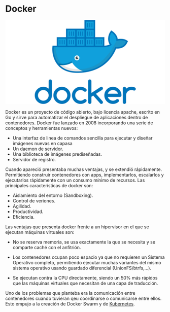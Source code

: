 # Docker
![docker logo](./Docker_Logo.jpg)

Docker es un proyecto de código abierto, bajo licencia apache, escrito en Go y sirve para automatizar el despliegue de aplicaciones dentro de contenedores. Docker fue lanzado en 2008 incorporando una serie de conceptos y herramientas nuevos: 

* Una interfaz de linea de comandos sencilla para ejecutar y diseñar imágenes nuevas en capasa
* Un daemon de servidor.
* Una biblioteca de imágenes prediseñadas.
* Servidor de registro.

Cuando apareció presentaba muchas ventajas, y se extendió rápidamente. Permitiendo construir contenedores con apps, implementarlos, escalarlos y ejecutarlos rápidamente con un consumo mínimo de recursos. Las principales características de docker son:

* Aislamiento del entorno (Sandboxing).
* Control de veriones.
* Agilidad.
* Productividad.
* Eficiencia.

Las ventajas que presenta docker frente a un hipervisor en el que se ejecutan máquinas virtuales son:

* No se reserva memoria, se usa exactamente la que se necesita y se comparte caché con el anfitrión.

* Los contenedores ocupan poco espacio ya que no requieren un Sistema Operativo completo, permitiendo ejecutar muchas variantes del mismo sistema operativo usando guardado diferencial (UnionFS/btrfs,...).

* Se ejecutan contra la CPU directamente, siendo un 50% más rápidos que las máquinas virtuales que necesitan de una capa de traducción.

Uno de los problemas que planteba era la comunicación entre contenedores cuando tuvieran qeu coordinarse o comunicarse entre ellos. Esto empujo a la creación de Docker Swarm y de [Kubernetes](../Kubernetes/).



